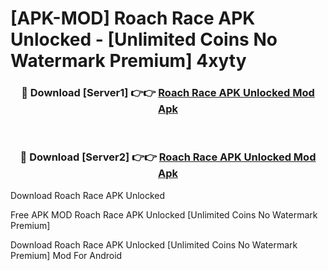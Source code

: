 # [APK-MOD] Roach Race APK Unlocked - [Unlimited Coins No Watermark Premium] 4xyty



<div align="center">
<h3>🔴 Download [Server1] 👉👉 <a href="https://momento.my/?title=Roach_Race_APK_Unlocked">Roach Race APK Unlocked Mod Apk</a></h3><br>

<h3>🔴 Download [Server2] 👉👉 <a href="https://momento.my/?title=Roach_Race_APK_Unlocked">Roach Race APK Unlocked Mod Apk</a></h3>
</div>



Download Roach Race APK Unlocked 

Free APK MOD Roach Race APK Unlocked [Unlimited Coins No Watermark Premium]

Download Roach Race APK Unlocked [Unlimited Coins No Watermark Premium] Mod For Android
